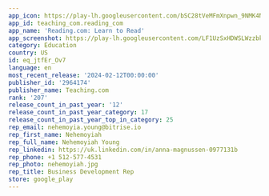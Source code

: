 ```yaml
---
app_icon: https://play-lh.googleusercontent.com/bSC28tVeMFmXnpwn_9NMK4NdnNtkCJgam0nWc6YB4mgJgTzynIkp4YvjoRVYhybjKPw
app_id: teaching_com.reading_com
app_name: 'Reading.com: Learn to Read'
app_screenshot: https://play-lh.googleusercontent.com/LF1UzSxHDWSLWzzbkGDCf-j2cOaotjYGhno7CjMTTmbouYz2Km7UCUxPNO1YumtFKLk
category: Education
country: US
id: eq_jtfEr_Ov7
language: en
most_recent_release: '2024-02-12T00:00:00'
publisher_id: '2964174'
publisher_name: Teaching.com
rank: '207'
release_count_in_past_year: '12'
release_count_in_past_year_category: 17
release_count_in_past_year_top_in_category: 25
rep_email: nehemoyia.young@bitrise.io
rep_first_name: Nehemoyiah
rep_full_name: Nehemoyiah Young
rep_linkedin: https://uk.linkedin.com/in/anna-magnussen-0977131b
rep_phone: +1 512-577-4531
rep_photo: nehemoyiah.jpg
rep_title: Business Development Rep
store: google_play
---
```

